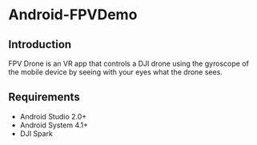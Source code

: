 # Android-FPVDemo

## Introduction

FPV Drone is an VR app that controls a DJI drone using the gyroscope of the mobile device by seeing with your eyes what the drone sees. 

## Requirements

 - Android Studio 2.0+
 - Android System 4.1+
 - DJI Spark
